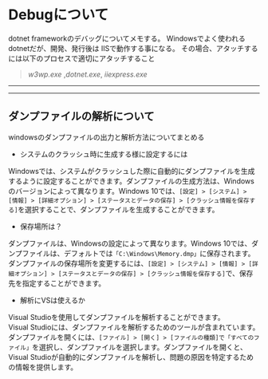 # Debugについて

dotnet frameworkのデバッグについてメモする。
Windowsでよく使われるdotnetだが、開発、発行後は
IISで動作する事になる。
その場合、アタッチするには以下のプロセスで適切にアタッチすること
> *w3wp.exe* ,*dotnet.exe*, *iiexpress.exe*

---
---

## ダンプファイルの解析について

windowsのダンプファイルの出力と解析方法についてまとめる

- システムのクラッシュ時に生成する様に設定するには

Windowsでは、システムがクラッシュした際に自動的にダンプファイルを生成するように設定することができます。ダンプファイルの生成方法は、Windowsのバージョンによって異なります。Windows 10では、`[設定] > [システム] > [情報] > [詳細オプション] > [ステータスとデータの保存] > [クラッシュ情報を保存する]`を選択することで、ダンプファイルを生成することができます。

- 保存場所は？

ダンプファイルは、Windowsの設定によって異なります。Windows 10では、ダンプファイルは、デフォルトでは`「C:\Windows\Memory.dmp」`に保存されます。ダンプファイルの保存場所を変更するには、`[設定] > [システム] > [情報] > [詳細オプション] > [ステータスとデータの保存] > [クラッシュ情報を保存する]`で、保存先を指定することができます。

- 解析にVSは使えるか

Visual Studioを使用してダンプファイルを解析することができます。  
Visual Studioには、ダンプファイルを解析するためのツールが含まれています。  
ダンプファイルを開くには、`[ファイル] > [開く] > [ファイルの種類]で「すべてのファイル」`を選択し、ダンプファイルを選択します。ダンプファイルを開くと、Visual Studioが自動的にダンプファイルを解析し、問題の原因を特定するための情報を提供します。
